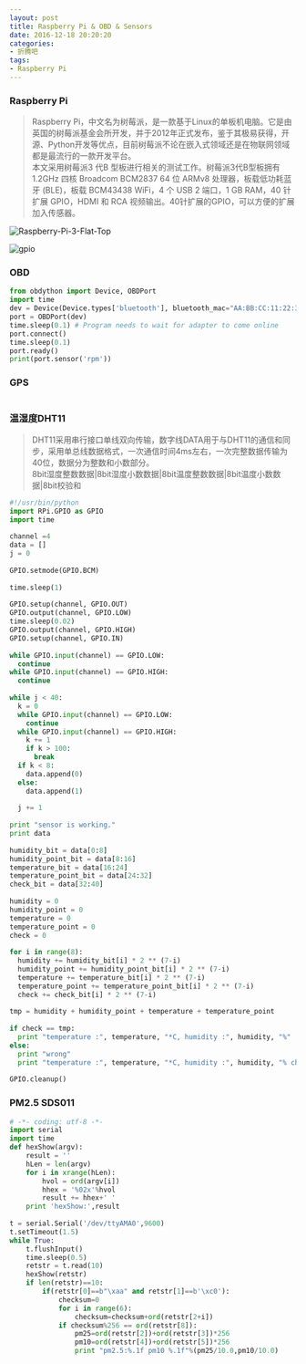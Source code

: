 ```yaml
---
layout: post
title: Raspberry Pi & OBD & Sensors
date: 2016-12-18 20:20:20
categories:
- 折腾吧
tags:
- Raspberry Pi
---
```


### Raspberry Pi

> Raspberry Pi，中文名为树莓派，是一款基于Linux的单板机电脑。它是由英国的树莓派基金会所开发，并于2012年正式发布，鉴于其极易获得，开源、Python开发等优点，目前树莓派不论在嵌入式领域还是在物联网领域都是最流行的一款开发平台。  
> 本文采用树莓派3 代B 型板进行相关的测试工作。树莓派3代B型板拥有1.2GHz 四核 Broadcom BCM2837 64 位 ARMv8 处理器，板载低功耗蓝牙 (BLE)，板载 BCM43438 WiFi，4 个 USB 2 端口，1 GB RAM，40 针扩展 GPIO，HDMI 和 RCA 视频输出。40针扩展的GPIO，可以方便的扩展加入传感器。


![Raspberry-Pi-3-Flat-Top](https://upload.wikimedia.org/wikipedia/commons/thumb/e/e6/Raspberry-Pi-3-Flat-Top.jpg/1280px-Raspberry-Pi-3-Flat-Top.jpg)

![gpio](https://www.element14.com/community/servlet/JiveServlet/previewBody/68203-102-6-294412/GPIO.png)

### OBD

```python
from obdython import Device, OBDPort  
import time  
dev = Device(Device.types['bluetooth'], bluetooth_mac="AA:BB:CC:11:22:33", bluetooth_channel=1)  
port = OBDPort(dev)  
time.sleep(0.1) # Program needs to wait for adapter to come online  
port.connect()  
time.sleep(0.1)  
port.ready()  
print(port.sensor('rpm'))  
```

### GPS

```python
```

### 温湿度DHT11

> DHT11采用串行接口单线双向传输，数字线DATA用于与DHT11的通信和同步，采用单总线数据格式，一次通信时间4ms左右，一次完整数据传输为40位，数据分为整数和小数部分。  
> 8bit湿度整数数据|8bit湿度小数数据|8bit温度整数数据|8bit温度小数数据|8bit校验和

```python
#!/usr/bin/python
import RPi.GPIO as GPIO
import time
 
channel =4
data = []
j = 0
 
GPIO.setmode(GPIO.BCM)
 
time.sleep(1)
 
GPIO.setup(channel, GPIO.OUT)
GPIO.output(channel, GPIO.LOW)
time.sleep(0.02)
GPIO.output(channel, GPIO.HIGH)
GPIO.setup(channel, GPIO.IN)
 
while GPIO.input(channel) == GPIO.LOW:
  continue
while GPIO.input(channel) == GPIO.HIGH:
  continue
 
while j < 40:
  k = 0
  while GPIO.input(channel) == GPIO.LOW:
    continue
  while GPIO.input(channel) == GPIO.HIGH:
    k += 1
    if k > 100:
      break
  if k < 8:
    data.append(0)
  else:
    data.append(1)
 
  j += 1
 
print "sensor is working."
print data
 
humidity_bit = data[0:8]
humidity_point_bit = data[8:16]
temperature_bit = data[16:24]
temperature_point_bit = data[24:32]
check_bit = data[32:40]
 
humidity = 0
humidity_point = 0
temperature = 0
temperature_point = 0
check = 0
 
for i in range(8):
  humidity += humidity_bit[i] * 2 ** (7-i)
  humidity_point += humidity_point_bit[i] * 2 ** (7-i)
  temperature += temperature_bit[i] * 2 ** (7-i)
  temperature_point += temperature_point_bit[i] * 2 ** (7-i)
  check += check_bit[i] * 2 ** (7-i)
 
tmp = humidity + humidity_point + temperature + temperature_point
 
if check == tmp:
  print "temperature :", temperature, "*C, humidity :", humidity, "%"
else:
  print "wrong"
  print "temperature :", temperature, "*C, humidity :", humidity, "% check :", check, ", tmp :", tmp
 
GPIO.cleanup()
```

### PM2.5 SDS011

```python
# -*- coding: utf-8 -*-
import serial
import time
def hexShow(argv):  
    result = ''  
    hLen = len(argv)  
    for i in xrange(hLen):  
        hvol = ord(argv[i])  
        hhex = '%02x'%hvol  
        result += hhex+' '  
    print 'hexShow:',result  
  
t = serial.Serial('/dev/ttyAMA0',9600)  
t.setTimeout(1.5)
while True:
    t.flushInput()
    time.sleep(0.5)
    retstr = t.read(10)
    hexShow(retstr)
    if len(retstr)==10:
        if(retstr[0]==b"\xaa" and retstr[1]==b'\xc0'):
            checksum=0
            for i in range(6):
                checksum=checksum+ord(retstr[2+i])
            if checksum%256 == ord(retstr[8]):
                pm25=ord(retstr[2])+ord(retstr[3])*256
                pm10=ord(retstr[4])+ord(retstr[5])*256
                print "pm2.5:%.1f pm10 %.1f"%(pm25/10.0,pm10/10.0)
```